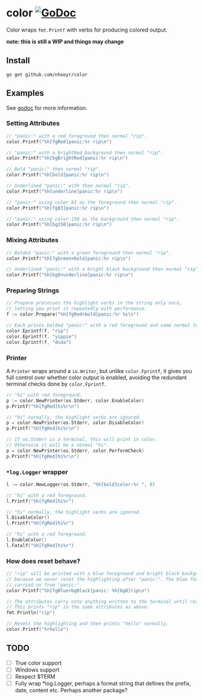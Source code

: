 # color [![GoDoc](https://godoc.org/github.com/nhooyr/color?status.svg)](https://godoc.org/github.com/nhooyr/color)

Color wraps `fmt.Printf` with verbs for producing colored output.

__note: this is still a WIP and things may change__

## Install
```
go get github.com/nhooyr/color
```

## Examples
See [godoc](https://godoc.org/github.com/nhooyr/color) for more information.

### Setting Attributes
```go
// "panic:" with a red foreground then normal "rip".
color.Printf("%h[fgRed]panic:%r rip\n")

// "panic:" with a brightRed background then normal "rip".
color.Printf("%h[bgBrightRed]panic:%r rip\n")

// Bold "panic:" then normal "rip".
color.Printf("%h[bold]panic:%r rip\n")

// Underlined "panic:" with then normal "rip".
color.Printf("%h[underline]panic:%r rip\n")

// "panic:" using color 83 as the foreground then normal "rip".
color.Printf("%h[fg83]panic:%r rip\n")

// "panic:" using color 158 as the background then normal "rip".
color.Printf("%h[bg158]panic:%r rip\n")
```

### Mixing Attributes
```go
// Bolded "panic:" with a green foreground then normal "rip".
color.Printf("%h[fgGreen+bold]panic:%r rip\n")

// Underlined "panic:" with a bright black background then normal "rip".
color.Printf("%h[bg8+underline]panic:%r rip\n")
```

### Preparing Strings
```go
// Prepare processes the highlight verbs in the string only once,
// letting you print it repeatedly with performance.
f := color.Prepare("%h[fgRed+bold]panic:%r %s\n")

// Each prints bolded "panic:" with a red foreground and some normal text after.
color.Eprintf(f, "rip")
color.Eprintf(f, "yippie")
color.Eprintf(f, "dsda")
```

### Printer
A `Printer` wraps around a `io.Writer`, but unlike `color.Fprintf`, it gives you full control over whether color output is enabled, avoiding the redundant terminal checks done by `color.Fprintf`.

```go
// "hi" with red foreground.
p := color.NewPrinter(os.Stderr, color.EnableColor)
p.Printf("%h[fgRed]hi%r\n")

// "hi" normally, the highlight verbs are ignored.
p = color.NewPrinter(os.Stderr, color.DisableColor)
p.Printf("%h[fgRed]hi%r\n")

// If os.Stderr is a terminal, this will print in color.
// Otherwise it will be a normal "hi".
p = color.NewPrinter(os.Stderr, color.PerformCheck)
p.Printf("%h[fgRed]hi%r\n")
```

### `*log.Logger` wrapper
```go
l := color.NewLogger(os.Stderr, "%h[bold]color:%r ", 0)

// "hi" with a red foreground.
l.Printf("%h[fgRed]hi%r")

// "hi" normally, the highlight verbs are ignored.
l.DisableColor()
l.Printf("%h[fgRed]hi%r")

// "hi" with a red foreground.
l.EnableColor()
l.Fatalf("%h[fgRed]hi%r")
```

### How does reset behave?
```go
// "rip" will be printed with a blue foreground and bright black background
// because we never reset the highlighting after "panic:". The blue foreground is
// carried on from "panic:".
color.Printf("%h[fgBlue+bgBlack]panic: %h[bg8]rip\n")

// The attributes carry onto anything written to the terminal until reset.
// This prints "rip" in the same attributes as above.
fmt.Println("rip")

// Resets the highlighting and then prints "hello" normally.
color.Printf("%rhello")
```

## TODO
- [ ] True color support
- [ ] Windows support
- [ ] Respect $TERM
- [ ] Fully wrap \*log.Logger, perhaps a format string that defines the prefix, date, content etc. Perhaps another package?
